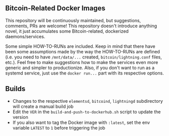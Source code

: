 ## Bitcoin-Related Docker Images
This repository will be continuously maintained, but suggestions, comments, PRs are welcome!
This repository doesn't introduce anything novel, it just accumulates some Bitcoin-related, dockerized daemons/services.

Some simple HOW-TO-RUNs are included. Keep in mind that there have been some assumptions made by the way the HOW-TO-RUNs are defined (i.e. you need to have `/mnt/data/...` created, `bitcoin/lightning.conf` files, etc.). Feel free to make suggestions how to make the services even more generic and simpler to productionize. Also, if you don't want to run as a systemd service, just use the `docker run...` part with its respective options.

## Builds
* Changes to the respective `elementsd`, `bitcoind`, `lightningd` subdirectory will create a manual build job
* Edit the `VER` in the `build-and-push-to-dockerhub.sh` script to update the version
* If you also want to tag the Docker image with `:latest`, set the env variable `LATEST` to `1` before triggering the job